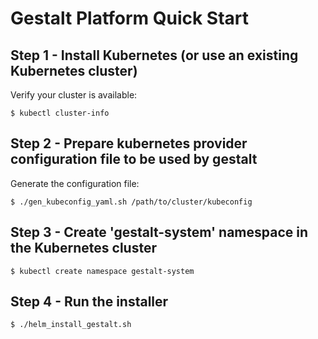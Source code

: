 # Gestalt Platform Quick Start

## Step 1 - Install Kubernetes (or use an existing Kubernetes cluster)

Verify your cluster is available:
```
$ kubectl cluster-info
```


## Step 2 - Prepare kubernetes provider configuration file to be used by gestalt

Generate the configuration file:
```
$ ./gen_kubeconfig_yaml.sh /path/to/cluster/kubeconfig
```

## Step 3 - Create 'gestalt-system' namespace in the Kubernetes cluster

```
$ kubectl create namespace gestalt-system
```


## Step 4 - Run the installer

```
$ ./helm_install_gestalt.sh
```
